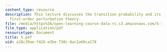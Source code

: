 ```yaml
---
content_type: resource
description: This lecture discusses the transition probability and its example, and
  first-order perturbation theory.
file: /media/https%3A/open-learning-course-data-rc.s3.amazonaws.com/5-74-introductory-quantum-mechanics-ii-spring-2004/a18c39aef426e3be730c8ac2a60ca178_5.pdf
file_type: application/pdf
resourcetype: Document
title: 5.pdf
uid: a18c39ae-f426-e3be-730c-8ac2a60ca178
---
```

